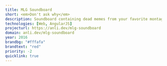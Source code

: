 ```yaml
---
title: MLG Soundboard
short: <em>Don't ask why</em>
description: Soundboard containing dead memes from your favorite montage parodies.
technologies: [Web, AngularJS]
projecturl: https://anli.dev/mlg-soundboard
domain: anli.dev/mlg-soundboard
year: 2016
brandbg: "#fffafa"
brandtext: "red"
priority: -2
quicklink: true
---
```

